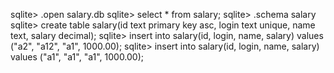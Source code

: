 

sqlite> .open salary.db
sqlite> select * from salary;
sqlite> .schema salary
sqlite> create table salary(id text primary key asc, login text unique, name text, salary decimal);
sqlite> insert into salary(id, login, name, salary) values ("a2", "a12", "a1", 1000.00);
sqlite> insert into salary(id, login, name, salary) values ("a1", "a1", "a1", 1000.00);


